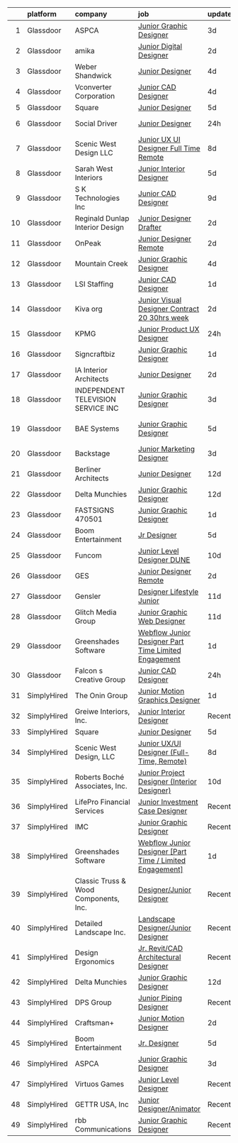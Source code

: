 

|    | platform    | company                               | job                                                                                                                                                                                                                                                                                                                                                                                                                                                                                                                                                                                                                                                                                                                                                                                                                                                                            | update_time   | location                    |
|---:|:------------|:--------------------------------------|:-------------------------------------------------------------------------------------------------------------------------------------------------------------------------------------------------------------------------------------------------------------------------------------------------------------------------------------------------------------------------------------------------------------------------------------------------------------------------------------------------------------------------------------------------------------------------------------------------------------------------------------------------------------------------------------------------------------------------------------------------------------------------------------------------------------------------------------------------------------------------------|:--------------|:----------------------------|
|  1 | Glassdoor   | ASPCA                                 | [Junior Graphic Designer](https://www.glassdoor.com/partner/jobListing.htm?pos=120&ao=1136043&s=58&guid=000001827717d812bd2f08d847729dfc&src=GD_JOB_AD&t=SR&vt=w&cs=1_ab0caeb4&cb=1659855427926&jobListingId=1008050402409&jrtk=3-0-1g9rhfm1okltl801-1g9rhfm262f3a000-d4a34a2093c5d1e7-)                                                                                                                                                                                                                                                                                                                                                                                                                                                                                                                                                                                       | 3d            | Remote                      |
|  2 | Glassdoor   | amika                                 | [Junior Digital Designer](https://www.glassdoor.com/partner/jobListing.htm?pos=126&ao=1136043&s=58&guid=000001827717d812bd2f08d847729dfc&src=GD_JOB_AD&t=SR&vt=w&ea=1&cs=1_426762c0&cb=1659855427929&jobListingId=1008053488803&jrtk=3-0-1g9rhfm1okltl801-1g9rhfm262f3a000-bd6ab5490a46b794-)                                                                                                                                                                                                                                                                                                                                                                                                                                                                                                                                                                                  | 2d            | Brooklyn, NY                |
|  3 | Glassdoor   | Weber Shandwick                       | [Junior Designer](https://www.glassdoor.com/partner/jobListing.htm?pos=116&ao=1136043&s=58&guid=000001827717d812bd2f08d847729dfc&src=GD_JOB_AD&t=SR&vt=w&cs=1_63ac7bd9&cb=1659855427926&jobListingId=1008047319141&jrtk=3-0-1g9rhfm1okltl801-1g9rhfm262f3a000-198c4d92a4541549-)                                                                                                                                                                                                                                                                                                                                                                                                                                                                                                                                                                                               | 4d            | Baltimore, MD               |
|  4 | Glassdoor   | Vconverter Corporation                | [Junior CAD Designer](https://www.glassdoor.com/partner/jobListing.htm?pos=102&ao=1110586&s=58&guid=000001827717d812bd2f08d847729dfc&src=GD_JOB_AD&t=SR&vt=w&ea=1&cs=1_5b158912&cb=1659855427925&jobListingId=1008047767447&cpc=FF950A86FEA5DF54&jrtk=3-0-1g9rhfm1okltl801-1g9rhfm262f3a000-0f48c03c0c3b7530--6NYlbfkN0APToHrk7ILONyRglvlT3LJMO76dZGJsKlG8WQjsY8Cq_fIoXfAQDEwYHoqZdmmcSjznlk157FEEi6O_kpJI-edTlLMFNBs3DXQDxLUgpMUxsAKmzoWjiKjCcSglsO8NaOPL9mjT_yQE-UrOB68RKjUJBx1dUNEtLGNVxJHYqv6kDSb2SJeH1WKYBe77uUxhiTdLu4NLBfvslVhi_QqpPsoZsckUqgXGIr53gCuTdbWzunAEaARQtM0cOl65EPYMCQQz7jikYoYsar4uWglpiJTkeq6HZMkxm_SqhXCzWiZIrD4NfDgMhBo0FJyWggerCpVWGllmjDNNtv6UTYjz_IavbHmORcGU_0v1SAqnsyronXUOGMpG8U6MPNrBdPLAlQe4ihA52WVKbIhCe_BT6RmaBC_VNKLVIbgJzplDH9VGiegMNkn7vzZ2jfFhjzJ_-WsrwMILoF4KptK1tC4-x2JGGtgkWF_RUpsv_4wrMY_nZpVC8msPmLVLyGOwlii1V8%3D)                   | 4d            | Novi, MI                    |
|  5 | Glassdoor   | Square                                | [Junior Designer](https://www.glassdoor.com/partner/jobListing.htm?pos=106&ao=1136043&s=58&guid=000001827717d812bd2f08d847729dfc&src=GD_JOB_AD&t=SR&vt=w&ea=1&cs=1_352c8eda&cb=1659855427925&jobListingId=1008044709869&jrtk=3-0-1g9rhfm1okltl801-1g9rhfm262f3a000-17650a355c34feb1-)                                                                                                                                                                                                                                                                                                                                                                                                                                                                                                                                                                                          | 5d            | Remote                      |
|  6 | Glassdoor   | Social Driver                         | [Junior Designer](https://www.glassdoor.com/partner/jobListing.htm?pos=107&ao=1136043&s=58&guid=000001827717d812bd2f08d847729dfc&src=GD_JOB_AD&t=SR&vt=w&ea=1&cs=1_fd82b7cf&cb=1659855427925&jobListingId=1008056782264&jrtk=3-0-1g9rhfm1okltl801-1g9rhfm262f3a000-9fb20bf726622b70-)                                                                                                                                                                                                                                                                                                                                                                                                                                                                                                                                                                                          | 24h           | Bellingham, WA              |
|  7 | Glassdoor   | Scenic West Design  LLC               | [Junior UX UI Designer  Full Time  Remote ](https://www.glassdoor.com/partner/jobListing.htm?pos=101&ao=1110586&s=58&guid=000001827717d812bd2f08d847729dfc&src=GD_JOB_AD&t=SR&vt=w&ea=1&cs=1_204ef410&cb=1659855427924&jobListingId=1008038829494&cpc=9908D8D4413DBB8A&jrtk=3-0-1g9rhfm1okltl801-1g9rhfm262f3a000-dc813bf411e91ac1--6NYlbfkN0Di20U8kyODQb6-AO2Vji-gz3AZLHnbpBo966FLagvruq3rFILu0QvDCpK9UhdhY_d3JowbU6n4M11Js_LYbmnqLHRnBQlkIY0B_Cmuwl9MtxMY5L1RwWegY5XzXch3d-pZliW03Y6g450BCFkjxvpcFSRt0cU3pNoMNOeHGzZK_laZvnMCqk-rDD-w6puXKxHJxREs-yLD-KaCEJbiJs0pHsFg12lIgvQW43AYYTczTHlHDwPxSJWfl-q1vRq7lN1YEgiRvYJJCRVLs_SFLsTENEZpaUf5xwVKHMle21n5beqdCEi2SjKKNbvXhqJ4mOQebSjYbbFNeOC0x10vZwFlp8zUb4_j-7E8Vnt7J-rzA3xDvavkYp_TxBlRK2x-vlzK_d1xVUPWAGIzOqiWzNELWQPBoUsTYFwtZWeIHrnRWgIyIayGnj8COPD295aWMYmhBmlsMGEomas5po8IKIqR)                                           | 8d            | Remote                      |
|  8 | Glassdoor   | Sarah West Interiors                  | [Junior Interior Designer](https://www.glassdoor.com/partner/jobListing.htm?pos=103&ao=1110586&s=58&guid=000001827717d812bd2f08d847729dfc&src=GD_JOB_AD&t=SR&vt=w&ea=1&cs=1_950107e3&cb=1659855427925&jobListingId=1008045473165&cpc=444700D72F2ECBCE&jrtk=3-0-1g9rhfm1okltl801-1g9rhfm262f3a000-ac62aaee4ca5648e--6NYlbfkN0A9kfZTiRYWHt4V_UlHnTnplz_AAP5eM0gguD2bxK_cc1X3QwunYtntffsN2-ZDTkWTmrgwhVw7xAzAU4V9tZj7Vk7b9azP5o_cWyF7OKrorpcnUkDNLe3Cvxomjb5n3QHwnsR2fkjf5qkoJIL8oaQQ6ffn6nVa1DjpnFRBWyTKpcsGMVwKM7c5csvcRh97HbQ_-GpOGPCZFcfSYOFIFWAsRcA7oTrkemaZgntvDZ7HxzJcYXUmM7FyBH21x2tiAAU-5M1eewfdbzywWJ8LuCKgPUJNDXcn9hNbIrm4HlEkiN2QRmdg7qITxYcyGWDD9GpP8GPfx6fs5oMWNbplgg2UCzUBSZeMGo1WxWYhWRB2sAhVqqbNes8N8M89MoTYPMAOSk9IH_r1-G8jc43eyqrYlYpIN4GjaSqjyFhTVCbDQjdAOQcOdMsbsQvsbeiF_kuIAsJ89IIjojyRRey3tuQNfuQ8V1UzyXqURm_ahqkHMCA2ePCj2ufte64T95UuQKI%3D)              | 5d            | Los Angeles, CA             |
|  9 | Glassdoor   | S   K Technologies  Inc               | [Junior CAD Designer](https://www.glassdoor.com/partner/jobListing.htm?pos=129&ao=1136043&s=58&guid=000001827717d812bd2f08d847729dfc&src=GD_JOB_AD&t=SR&vt=w&ea=1&cs=1_fa0b30d3&cb=1659855427929&jobListingId=1008035926982&jrtk=3-0-1g9rhfm1okltl801-1g9rhfm262f3a000-6b871e67fad50463-)                                                                                                                                                                                                                                                                                                                                                                                                                                                                                                                                                                                      | 9d            | Marana, AZ                  |
| 10 | Glassdoor   | Reginald Dunlap Interior Design       | [Junior Designer Drafter](https://www.glassdoor.com/partner/jobListing.htm?pos=111&ao=1136043&s=58&guid=000001827717d812bd2f08d847729dfc&src=GD_JOB_AD&t=SR&vt=w&ea=1&cs=1_e24b5ced&cb=1659855427925&jobListingId=1008053659988&jrtk=3-0-1g9rhfm1okltl801-1g9rhfm262f3a000-d1f7737b321a24b1-)                                                                                                                                                                                                                                                                                                                                                                                                                                                                                                                                                                                  | 2d            | Remote                      |
| 11 | Glassdoor   | OnPeak                                | [Junior Designer  Remote ](https://www.glassdoor.com/partner/jobListing.htm?pos=110&ao=1136043&s=58&guid=000001827717d812bd2f08d847729dfc&src=GD_JOB_AD&t=SR&vt=w&cs=1_0f3eee8a&cb=1659855427925&jobListingId=1008054224151&jrtk=3-0-1g9rhfm1okltl801-1g9rhfm262f3a000-7149e89fa4fdb05c-)                                                                                                                                                                                                                                                                                                                                                                                                                                                                                                                                                                                      | 2d            | Hodgkins, IL                |
| 12 | Glassdoor   | Mountain Creek                        | [Junior Graphic Designer](https://www.glassdoor.com/partner/jobListing.htm?pos=125&ao=1136043&s=58&guid=000001827717d812bd2f08d847729dfc&src=GD_JOB_AD&t=SR&vt=w&ea=1&cs=1_2e18287a&cb=1659855427929&jobListingId=1008048310775&jrtk=3-0-1g9rhfm1okltl801-1g9rhfm262f3a000-a6d9a7f76f208269-)                                                                                                                                                                                                                                                                                                                                                                                                                                                                                                                                                                                  | 4d            | Vernon, NJ                  |
| 13 | Glassdoor   | LSI Staffing                          | [Junior CAD Designer](https://www.glassdoor.com/partner/jobListing.htm?pos=105&ao=1110586&s=58&guid=000001827717d812bd2f08d847729dfc&src=GD_JOB_AD&t=SR&vt=w&ea=1&cs=1_46c85b02&cb=1659855427925&jobListingId=1008055726982&cpc=444700D72F2ECBCE&jrtk=3-0-1g9rhfm1okltl801-1g9rhfm262f3a000-7a4832ca5a8d065f--6NYlbfkN0BVrHZ1FZ-uhKz764XdNDdcJsng13Qkfh2t48yrOdsBkxXGNbGN5V5ShWHnFJvBNl4A6ME11f0qwjCqONUJf0TDfAKNSpxcx5d_cDepIirpGIP42KTQjyjYI530ZHyxoSvM3zX_TNSt4CXh6G_rdbsg3XMAUWuGPoviWX-q8LB4WoS-Ny55qwDebhVV6DyyB8cn-Pnz5DvZ6sIOu56A4DufQbBjo5OI7sRBlmHJCkpBL0-OOrEZW1yoe0jCHRm5eeOjDvqiUkQ05HvrrHgKA9ZyCIBroVcKorfA1D4GozsZD0VeUJa2hlOXWNoR6WTWnEjVsOBsNuwAGdTovzVeVWzPztdx39SZLCgKWTsHEdzigXzgA2xY2Wce7E5rZAxb6Q_aD2Bd_48f3jP_TGzIN2WjulWaqGYXIkH2Inc9EXyv8aJq0BFhBqYd8CRMc7Q8LlLhDi5DW3AxGs7D8SCodGgjjTogbZcquL9J2PKUvAPPAuyelEYiU81GWpMieZKZpfzUB8F619kocr_t9-xW9yYZ) | 1d            | Shawnee, KS                 |
| 14 | Glassdoor   | Kiva org                              | [Junior Visual Designer Contract  20 30hrs week ](https://www.glassdoor.com/partner/jobListing.htm?pos=112&ao=1136043&s=58&guid=000001827717d812bd2f08d847729dfc&src=GD_JOB_AD&t=SR&vt=w&cs=1_dad0f9e7&cb=1659855427925&jobListingId=1008053684956&jrtk=3-0-1g9rhfm1okltl801-1g9rhfm262f3a000-e3084de7f7c447bd-)                                                                                                                                                                                                                                                                                                                                                                                                                                                                                                                                                               | 2d            | Portland, OR                |
| 15 | Glassdoor   | KPMG                                  | [Junior Product UX Designer](https://www.glassdoor.com/partner/jobListing.htm?pos=123&ao=1136043&s=58&guid=000001827717d812bd2f08d847729dfc&src=GD_JOB_AD&t=SR&vt=w&cs=1_ba771386&cb=1659855427929&jobListingId=1008057054616&jrtk=3-0-1g9rhfm1okltl801-1g9rhfm262f3a000-16777359d56cd47f-)                                                                                                                                                                                                                                                                                                                                                                                                                                                                                                                                                                                    | 24h           | Austin, TX                  |
| 16 | Glassdoor   | Signcraftbiz                          | [Junior Graphic Designer](https://www.glassdoor.com/partner/jobListing.htm?pos=104&ao=1110586&s=58&guid=000001827717d812bd2f08d847729dfc&src=GD_JOB_AD&t=SR&vt=w&ea=1&cs=1_19b2fc67&cb=1659855427925&jobListingId=1008056249337&cpc=5EFBB0462F9C6B7A&jrtk=3-0-1g9rhfm1okltl801-1g9rhfm262f3a000-b711cd50ba8f3d23--6NYlbfkN0ATuzukLZvOA7Cxi5gGVTPK8s05ijijAIGQnHXs5Od0X7_GPlbYcf5vfkW743HeBm2JVlAFMdWAWT7Yr4dCQob5Aoh_Rb20ixWIRJpiDhNgBRKzqCpLk3CGQK0cZXhTSnr50moKUVnFTE-OqMuGqTIB1R2S6s5R56VGRsZdH7rq9LQFrwfcNYGbRmG0NA1l11IuPKYu-HLvVOqT__XYAKSYceYtI90n6auHpAXeaQ9NVPH-CluX588ztifNgxWpti4RUg4GH8mpjPno5TF8luixwba-lqqtx8b6j-iitiCDbjCt2qbumAtIxXx_MliDvm5mMt-_rKMLh8ndQ5YCTfb_tH3moZDDTDxFAqJ9XpKw2Zx9fPBj0KWC2AaG5kxZHxEfzv_A-EOyZYY4KzChG_02-BCo8ShEZe1BaO6y4EyKoS9FzYYbg7wlKJPuVGXm_beJ9qNJi2a7dnS7BmW-QQ-XxNrNhbWXpta7dnQeDZ3e0h4L5RBtVL6MYynyKTRw0XY%3D)               | 1d            | Annapolis, MD               |
| 17 | Glassdoor   | IA Interior Architects                | [Junior Designer](https://www.glassdoor.com/partner/jobListing.htm?pos=115&ao=1136043&s=58&guid=000001827717d812bd2f08d847729dfc&src=GD_JOB_AD&t=SR&vt=w&cs=1_454857ca&cb=1659855427926&jobListingId=1008053289765&jrtk=3-0-1g9rhfm1okltl801-1g9rhfm262f3a000-5d25fa7b8cbe56ad-)                                                                                                                                                                                                                                                                                                                                                                                                                                                                                                                                                                                               | 2d            | Austin, TX                  |
| 18 | Glassdoor   | INDEPENDENT TELEVISION SERVICE  INC   | [Junior Graphic Designer](https://www.glassdoor.com/partner/jobListing.htm?pos=128&ao=1136043&s=58&guid=000001827717d812bd2f08d847729dfc&src=GD_JOB_AD&t=SR&vt=w&cs=1_7c03ff45&cb=1659855427929&jobListingId=1008051245122&jrtk=3-0-1g9rhfm1okltl801-1g9rhfm262f3a000-a1abe3121483f448-)                                                                                                                                                                                                                                                                                                                                                                                                                                                                                                                                                                                       | 3d            | San Francisco, CA           |
| 19 | Glassdoor   | BAE Systems                           | [Junior Graphic Designer](https://www.glassdoor.com/partner/jobListing.htm?pos=117&ao=1136043&s=58&guid=000001827717d812bd2f08d847729dfc&src=GD_JOB_AD&t=SR&vt=w&cs=1_7065cc61&cb=1659855427926&jobListingId=1008045884496&jrtk=3-0-1g9rhfm1okltl801-1g9rhfm262f3a000-8cfa69db68cc4078-)                                                                                                                                                                                                                                                                                                                                                                                                                                                                                                                                                                                       | 5d            | Aberdeen Proving Ground, MD |
| 20 | Glassdoor   | Backstage                             | [Junior Marketing Designer](https://www.glassdoor.com/partner/jobListing.htm?pos=108&ao=1136043&s=58&guid=000001827717d812bd2f08d847729dfc&src=GD_JOB_AD&t=SR&vt=w&cs=1_d0112fa6&cb=1659855427925&jobListingId=1008050720140&jrtk=3-0-1g9rhfm1okltl801-1g9rhfm262f3a000-597fe3d74639a284-)                                                                                                                                                                                                                                                                                                                                                                                                                                                                                                                                                                                     | 3d            | Remote                      |
| 21 | Glassdoor   | Berliner Architects                   | [Junior Designer](https://www.glassdoor.com/partner/jobListing.htm?pos=122&ao=1136043&s=58&guid=000001827717d812bd2f08d847729dfc&src=GD_JOB_AD&t=SR&vt=w&cs=1_7a02c7d3&cb=1659855427928&jobListingId=1008027066917&jrtk=3-0-1g9rhfm1okltl801-1g9rhfm262f3a000-54f915460d4ea613-)                                                                                                                                                                                                                                                                                                                                                                                                                                                                                                                                                                                               | 12d           | Culver City, CA             |
| 22 | Glassdoor   | Delta Munchies                        | [Junior Graphic Designer](https://www.glassdoor.com/partner/jobListing.htm?pos=113&ao=1136043&s=58&guid=000001827717d812bd2f08d847729dfc&src=GD_JOB_AD&t=SR&vt=w&ea=1&cs=1_c00eed0f&cb=1659855427926&jobListingId=1008028760297&jrtk=3-0-1g9rhfm1okltl801-1g9rhfm262f3a000-93db135d2b25cbdc-)                                                                                                                                                                                                                                                                                                                                                                                                                                                                                                                                                                                  | 12d           | Remote                      |
| 23 | Glassdoor   | FASTSIGNS  470501                     | [Junior Graphic Designer](https://www.glassdoor.com/partner/jobListing.htm?pos=114&ao=1136043&s=58&guid=000001827717d812bd2f08d847729dfc&src=GD_JOB_AD&t=SR&vt=w&ea=1&cs=1_e75ae8f9&cb=1659855427926&jobListingId=1008056324222&jrtk=3-0-1g9rhfm1okltl801-1g9rhfm262f3a000-129e41c46fb53c6e-)                                                                                                                                                                                                                                                                                                                                                                                                                                                                                                                                                                                  | 1d            | Bozeman, MT                 |
| 24 | Glassdoor   | Boom Entertainment                    | [Jr  Designer](https://www.glassdoor.com/partner/jobListing.htm?pos=124&ao=1136043&s=58&guid=000001827717d812bd2f08d847729dfc&src=GD_JOB_AD&t=SR&vt=w&ea=1&cs=1_3ca745fa&cb=1659855427929&jobListingId=1008044652961&jrtk=3-0-1g9rhfm1okltl801-1g9rhfm262f3a000-9ca5c6bbd806554c-)                                                                                                                                                                                                                                                                                                                                                                                                                                                                                                                                                                                             | 5d            | New York, NY                |
| 25 | Glassdoor   | Funcom                                | [Junior Level Designer   DUNE](https://www.glassdoor.com/partner/jobListing.htm?pos=130&ao=1136043&s=58&guid=000001827717d812bd2f08d847729dfc&src=GD_JOB_AD&t=SR&vt=w&cs=1_f05e3565&cb=1659855427929&jobListingId=1008033141629&jrtk=3-0-1g9rhfm1okltl801-1g9rhfm262f3a000-1afba0ad178a5311-)                                                                                                                                                                                                                                                                                                                                                                                                                                                                                                                                                                                  | 10d           | Durham, NC                  |
| 26 | Glassdoor   | GES                                   | [Junior Designer  Remote ](https://www.glassdoor.com/partner/jobListing.htm?pos=109&ao=1136043&s=58&guid=000001827717d812bd2f08d847729dfc&src=GD_JOB_AD&t=SR&vt=w&cs=1_6232b5a5&cb=1659855427925&jobListingId=1008053334818&jrtk=3-0-1g9rhfm1okltl801-1g9rhfm262f3a000-fb2d92903a432fbe-)                                                                                                                                                                                                                                                                                                                                                                                                                                                                                                                                                                                      | 2d            | Hodgkins, IL                |
| 27 | Glassdoor   | Gensler                               | [Designer   Lifestyle   Junior](https://www.glassdoor.com/partner/jobListing.htm?pos=119&ao=1136043&s=58&guid=000001827717d812bd2f08d847729dfc&src=GD_JOB_AD&t=SR&vt=w&cs=1_6d761fa4&cb=1659855427926&jobListingId=1008032008119&jrtk=3-0-1g9rhfm1okltl801-1g9rhfm262f3a000-de0de0acdde91a74-)                                                                                                                                                                                                                                                                                                                                                                                                                                                                                                                                                                                 | 11d           | Los Angeles, CA             |
| 28 | Glassdoor   | Glitch Media Group                    | [Junior Graphic   Web Designer](https://www.glassdoor.com/partner/jobListing.htm?pos=127&ao=1136043&s=58&guid=000001827717d812bd2f08d847729dfc&src=GD_JOB_AD&t=SR&vt=w&ea=1&cs=1_cfcadb60&cb=1659855427929&jobListingId=1008031267717&jrtk=3-0-1g9rhfm1okltl801-1g9rhfm262f3a000-bfe6ee11742033d4-)                                                                                                                                                                                                                                                                                                                                                                                                                                                                                                                                                                            | 11d           | Remote                      |
| 29 | Glassdoor   | Greenshades Software                  | [Webflow Junior Designer  Part Time   Limited Engagement ](https://www.glassdoor.com/partner/jobListing.htm?pos=118&ao=1136043&s=58&guid=000001827717d812bd2f08d847729dfc&src=GD_JOB_AD&t=SR&vt=w&ea=1&cs=1_d046e59f&cb=1659855427926&jobListingId=1008055934292&jrtk=3-0-1g9rhfm1okltl801-1g9rhfm262f3a000-16ce6305a65a5da4-)                                                                                                                                                                                                                                                                                                                                                                                                                                                                                                                                                 | 1d            | Remote                      |
| 30 | Glassdoor   | Falcon s Creative Group               | [Junior CAD Designer](https://www.glassdoor.com/partner/jobListing.htm?pos=121&ao=1136043&s=58&guid=000001827717d812bd2f08d847729dfc&src=GD_JOB_AD&t=SR&vt=w&ea=1&cs=1_70bf3e50&cb=1659855427926&jobListingId=1008057175490&jrtk=3-0-1g9rhfm1okltl801-1g9rhfm262f3a000-d52a6a5ec253a162-)                                                                                                                                                                                                                                                                                                                                                                                                                                                                                                                                                                                      | 24h           | Orlando, FL                 |
| 31 | SimplyHired | The Onin Group                        | [Junior Motion Graphics Designer](https://www.simplyhired.com/job/nSXtfF1EjgxbugspMbVz4pw-dqD4bVPY3wpqsv8GXCQLtUJjacxVMw?q=junior+designer)                                                                                                                                                                                                                                                                                                                                                                                                                                                                                                                                                                                                                                                                                                                                    | 1d            | Birmingham, AL              |
| 32 | SimplyHired | Greiwe Interiors, Inc.                | [Junior Interior Designer](https://www.simplyhired.com/job/UDsuRSypSKQfltzbasa3w0rMr4htIPVArX1GgzyIqbvP4ubBg7TK9g?q=junior+designer)                                                                                                                                                                                                                                                                                                                                                                                                                                                                                                                                                                                                                                                                                                                                           | Recently      | Cincinnati, OH              |
| 33 | SimplyHired | Square                                | [Junior Designer](https://www.simplyhired.com/job/GRKBoNfThfwdwqfpeG24tUd19geu72g60cEa_AyK0LKGykj3_bqMwA?q=junior+designer)                                                                                                                                                                                                                                                                                                                                                                                                                                                                                                                                                                                                                                                                                                                                                    | 5d            | Remote                      |
| 34 | SimplyHired | Scenic West Design, LLC               | [Junior UX/UI Designer (Full-Time, Remote)](https://www.simplyhired.com/job/YbNMFwbzpJUjmzsk0lZfx3i-tlmRPji2pJhSDc_OC6zFmAWUvoVAJA?q=junior+designer)                                                                                                                                                                                                                                                                                                                                                                                                                                                                                                                                                                                                                                                                                                                          | 8d            | Remote                      |
| 35 | SimplyHired | Roberts Boché Associates, Inc.        | [Junior Project Designer (Interior Designer)](https://www.simplyhired.com/job/KWOdaQqdeHSS3lxqyCuR0Qwr_xWV4CC7XwjArgbynArE8r030Ypxlg?q=junior+designer)                                                                                                                                                                                                                                                                                                                                                                                                                                                                                                                                                                                                                                                                                                                        | 10d           | Benicia, CA                 |
| 36 | SimplyHired | LifePro Financial Services            | [Junior Investment Case Designer](https://www.simplyhired.com/job/EThDsRZsfReEqwJmVaabLKOj4GI_jn3xkob18SV0P0z7QuNRCVyGng?q=junior+designer)                                                                                                                                                                                                                                                                                                                                                                                                                                                                                                                                                                                                                                                                                                                                    | Recently      | San Diego, CA               |
| 37 | SimplyHired | IMC                                   | [Junior Graphic Designer](https://www.simplyhired.com/job/q11ugwCq0r9_HNrj39reIR-RYMGNAajNfcJjDWikoU0_FpmVSAAEWA?q=junior+designer)                                                                                                                                                                                                                                                                                                                                                                                                                                                                                                                                                                                                                                                                                                                                            | Recently      | Remote                      |
| 38 | SimplyHired | Greenshades Software                  | [Webflow Junior Designer [Part Time / Limited Engagement]](https://www.simplyhired.com/job/WpO_p6bG0ehSvCOut_Yh1YVlxBeLB8Jf0e_EJN0PQX46mXfBGvNR8w?q=junior+designer)                                                                                                                                                                                                                                                                                                                                                                                                                                                                                                                                                                                                                                                                                                           | 1d            | Remote                      |
| 39 | SimplyHired | Classic Truss & Wood Components, Inc. | [Designer/Junior Designer](https://www.simplyhired.com/job/FGqsakCnujAqK9zJ0Rb0LjxcM6RXSGOEWIGiN4Zx0Ovay5aTpq7k7Q?q=junior+designer)                                                                                                                                                                                                                                                                                                                                                                                                                                                                                                                                                                                                                                                                                                                                           | Recently      | Clarksville, IN             |
| 40 | SimplyHired | Detailed Landscape Inc.               | [Landscape Designer/Junior Designer](https://www.simplyhired.com/job/EhrppFcRWarkccNr432EF5vxGN_NA1B3Nc5BP9BEXyp3UN7zsWfsOg?q=junior+designer)                                                                                                                                                                                                                                                                                                                                                                                                                                                                                                                                                                                                                                                                                                                                 | Recently      | Fort Collins, CO            |
| 41 | SimplyHired | Design Ergonomics                     | [Jr. Revit/CAD Architectural Designer](https://www.simplyhired.com/job/vALSwbc074iJ6CuqZVpoNo7oxSbm0chbGHQEoIWHTRW4m4zjbnB2iA?q=junior+designer)                                                                                                                                                                                                                                                                                                                                                                                                                                                                                                                                                                                                                                                                                                                               | Recently      | Fall River, MA              |
| 42 | SimplyHired | Delta Munchies                        | [Junior Graphic Designer](https://www.simplyhired.com/job/7Hr6yBQTo7lUYs6A_rszhSndLuecPg_O8j-9EUK7Z9OLVLQX_Q4skA?q=junior+designer)                                                                                                                                                                                                                                                                                                                                                                                                                                                                                                                                                                                                                                                                                                                                            | 12d           | Remote                      |
| 43 | SimplyHired | DPS Group                             | [Junior Piping Designer](https://www.simplyhired.com/job/AXYjjQyD7A9Bmyor4AQ-_C-0wEaLk4DU6WLOTBOo4H1icJD_Zi4g5A?q=junior+designer)                                                                                                                                                                                                                                                                                                                                                                                                                                                                                                                                                                                                                                                                                                                                             | Recently      | Framingham, MA              |
| 44 | SimplyHired | Craftsman+                            | [Junior Motion Designer](https://www.simplyhired.com/job/QXLg3AVwSFlAzHLAe6NlD-94g4Rcg4-Q_wU3w5JNyvmNe3AMqihhwA?q=junior+designer)                                                                                                                                                                                                                                                                                                                                                                                                                                                                                                                                                                                                                                                                                                                                             | 2d            | Remote                      |
| 45 | SimplyHired | Boom Entertainment                    | [Jr. Designer](https://www.simplyhired.com/job/3q4TzLmYShzW2C-9_7AcXemhLKz2E6QVpghA2dO9_Qxn6u4QvWymtA?q=junior+designer)                                                                                                                                                                                                                                                                                                                                                                                                                                                                                                                                                                                                                                                                                                                                                       | 5d            | New York, NY                |
| 46 | SimplyHired | ASPCA                                 | [Junior Graphic Designer](https://www.simplyhired.com/job/ByfoS2BU6pvQfc11klK0FR0N5tjiboMUkPUQdhGvHDHmpTS5OkpY0A?q=junior+designer)                                                                                                                                                                                                                                                                                                                                                                                                                                                                                                                                                                                                                                                                                                                                            | 3d            | Remote +1 location          |
| 47 | SimplyHired | Virtuos Games                         | [Junior Level Designer](https://www.simplyhired.com/job/MJF3BTXnIN5WFDFp1sagIJKhJ4tTPe0BfBZOunYzQeRF0q3QjL14sA?q=junior+designer)                                                                                                                                                                                                                                                                                                                                                                                                                                                                                                                                                                                                                                                                                                                                              | Recently      | California                  |
| 48 | SimplyHired | GETTR USA, Inc                        | [Junior Designer/Animator](https://www.simplyhired.com/job/iogG_AlFu4doAixtSQ_1hPdMTQvkItFkz9jJ_dMcQSxu4McKI5ikcw?q=junior+designer)                                                                                                                                                                                                                                                                                                                                                                                                                                                                                                                                                                                                                                                                                                                                           | Recently      | Manhattan, NY               |
| 49 | SimplyHired | rbb Communications                    | [Junior Graphic Designer](https://www.simplyhired.com/job/Nlhb5dShVSaf_EVO4RhSMvpnpcpb52SKzIU0ZiIvpkRYGSLGBoY2Jg?q=junior+designer)                                                                                                                                                                                                                                                                                                                                                                                                                                                                                                                                                                                                                                                                                                                                            | Recently      | Remote                      |